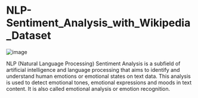 #  NLP-Sentiment_Analysis_with_Wikipedia_Dataset

![image](https://github.com/Vedatgul/NLP-Analysis_with_Wikipedia_Dataset/assets/124357663/c42dc9e7-80f3-44a5-809a-bf6c1bb289e6)

NLP (Natural Language Processing) Sentiment Analysis is a subfield of artificial intelligence and language processing that aims to identify and understand human emotions or emotional states on text data. This analysis is used to detect emotional tones, emotional expressions and moods in text content. It is also called emotional analysis or emotion recognition.

